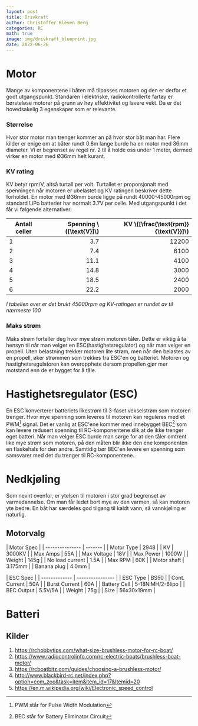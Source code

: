 ```yaml
---
layout: post
title: Drivkraft
author: Christoffer Kleven Berg
categories: RC
math: true
image: img/drivkraft_blueprint.jpg
date: 2022-06-26
---
```


# Motor

Mange av komponentene i båten må tilpasses motoren og den er derfor et godt utgangspunkt. Standaren i elektriske, radiokontrollerte fartøy er børsteløse motorer på grunn av høy effektivitet og lavere vekt. Da er det hovedsakelig 3 egenskaper som er relevante.

### Størrelse

Hvor stor motor man trenger kommer an på hvor stor båt man har. Flere kilder er enige om at båter rundt 0.8m lange burde ha en motor med 36mm diameter. Vi er begrenset av regel nr. 2 til å holde oss under 1 meter, dermed virker en motor med Ø36mm helt kurant.

### KV rating

KV betyr rpm/V, altså turtall per volt. Turtallet er proporsjonalt med spenningen når motoren er ubelastet og KV ratingen beskriver dette forholdet. En motor med Ø36mm burde ligge på rundt 40000-45000rpm og standard LiPo batterier har normalt 3.7V per celle. Med utgangspunkt i det får vi følgende alternativer:

| Antall celler | Spenning \\([\text{V}]\\) | KV \\([\frac{\text{rpm}}{\text{V}}]\\) |
| ------------- | ------------------------: | -------------------------------------: |
| 1             |                       3.7 |                                  12200 |
| 2             |                       7.4 |                                   6100 |
| 3             |                      11.1 |                                   4100 |
| 4             |                      14.8 |                                   3000 |
| 5             |                      18.5 |                                   2400 |
| 6             |                      22.2 |                                   2000 |

_I tabellen over er det brukt 45000rpm og KV-ratingen er rundet av til nærmeste 100_

### Maks strøm

Maks strøm forteller deg hvor mye strøm motoren tåler. Dette er viktig å ta hensyn til når man velger en ESC(hastighetsregulator) og når man velger en propell. Uten belastning trekker motoren lite strøm, men når den belastes av en propell, øker strømmen som trekkes fra ESC'en og batteriet. Motoren og hastighetsregulatoren kan overopphete dersom propellen gjør mer motstand enn de er bygget for å tåle.

# Hastighetsregulator (ESC)

En ESC konverterer batteriets likestrøm til 3-faset vekselstrøm som motoren trenger. Hvor mye spenning som leveres til motoren kan reguleres med et PWM[^1] signal. Det er vanlig at ESC'ene kommer med innebygget BEC[^2] som kan levere redusert spenning til RC-komponentene slik at de ikke trenger eget batteri. Når man velger ESC burde man sørge for at den tåler omtrent like mye strøm som motoren, på den måten blir ikke den ene komponenten en flaskehals for den andre. Samtidig bør BEC'en levere en spenning som samsvarer med det du trenger til RC-komponentene.

# Nedkjøling

Som nevnt ovenfor, er ytelsen til motoren i stor grad begrenset av varmedannelse. Om man får ledet bort mye av den varmen, så kan motoren yte bedre. En båt har særdeles god tilgang til kaldt vann, så vannkjøling er naturlig.

## Motorvalg

| Motor Spec      |
| --------------- | ------- |
| Motor Type      | 2948    |
| KV              | 3000KV  |
| Max Amps        | 55A     |
| Max Voltage     | 18V     |
| Max Power       | 1000W   |
| Weight          | 145g    |
| No load current | 1.5A    |
| Max RPM         | 60K     |
| Motor shaft     | 3.175mm |
| Banana plug     | 4.0mm   |

| ESC Spec      |
| ------------- | ---------------- |
| ESC Type      | BS50             |
| Cont. Current | 50A              |
| Burst Current | 60A              |
| Battery Cell  | 5-18NiMH/2-6lipo |
| BEC Output    | 5.5V/5A          |
| Weight        | 75g              |
| Size          | 56x30x19mm       |

# Batteri

## Kilder

1. https://rchobbytips.com/what-size-brushless-motor-for-rc-boat/
2. https://www.radiocontrolinfo.com/rc-electric-boats/brushless-boat-motor/
3. https://rcboatbitz.com/guides/choosing-a-brushless-motor/
4. http://www.blackbird-rc.net/index.php?option=com_zoo&task=item&item_id=17&Itemid=20
5. https://en.m.wikipedia.org/wiki/Electronic_speed_control

[^1]: PWM står for Pulse Width Modulation
[^2]: BEC står for Battery Eliminator Circuit
